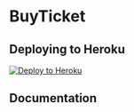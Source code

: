 ﻿# BuyTicket
 
 ## Deploying to Heroku



[![Deploy to Heroku](https://www.herokucdn.com/deploy/button.png)](https://heroku.com/deploy)

## Documentation


